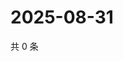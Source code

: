 # 2025-08-31

共 0 条

<!-- BEGIN ZHIHUQUESTIONS -->
<!-- 最后更新时间 Sun Aug 31 2025 13:10:32 GMT+0800 (China Standard Time) -->

<!-- END ZHIHUQUESTIONS -->
